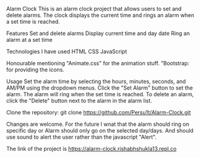 Alarm Clock
This is an alarm clock project that allows users to set and delete alarms. The clock displays the current time and rings an alarm when a set time is reached.

Features
Set and delete alarms
Display current time and day date
Ring an alarm at a set time

Technologies I have used
HTML
CSS
JavaScript

Honourable mentioning
"Animate.css" for the animation stuff.
"Bootstrap: for providing the icons.

Usage
Set the alarm time by selecting the hours, minutes, seconds, and AM/PM using the dropdown menus.
Click the "Set Alarm" button to set the alarm.
The alarm will ring when the set time is reached.
To delete an alarm, click the "Delete" button next to the alarm in the alarm list.

Clone the repository: git clone https://github.com/Persu1t/Alarm-Clock.git

Changes are welcome.
For the future I wnat that the alarm should ring on specific day or Alarm should only go on the selected day/days.
And should use sound to alert the user rather than the javascript "Alert".

The link of the project is https://alarm-clock.rishabhshukla13.repl.co
